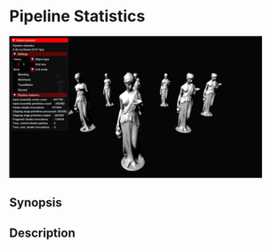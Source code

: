 # Pipeline Statistics

<img src="../../screenshots/pipelinestatistics.jpg" height="256px">

## Synopsis


## Description
